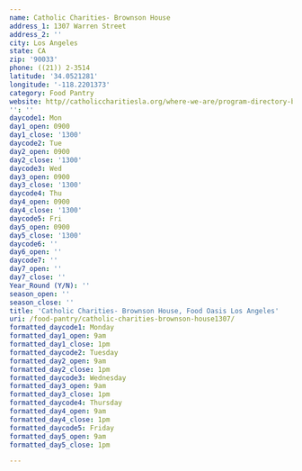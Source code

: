 ```yaml
---
name: Catholic Charities- Brownson House
address_1: 1307 Warren Street
address_2: ''
city: Los Angeles
state: CA
zip: '90033'
phone: ((21)) 2-3514
latitude: '34.0521281'
longitude: '-118.2201373'
category: Food Pantry
website: http//catholiccharitiesla.org/where-we-are/program-directory-by-city/
'': ''
daycode1: Mon
day1_open: 0900
day1_close: '1300'
daycode2: Tue
day2_open: 0900
day2_close: '1300'
daycode3: Wed
day3_open: 0900
day3_close: '1300'
daycode4: Thu
day4_open: 0900
day4_close: '1300'
daycode5: Fri
day5_open: 0900
day5_close: '1300'
daycode6: ''
day6_open: ''
daycode7: ''
day7_open: ''
day7_close: ''
Year_Round (Y/N): ''
season_open: ''
season_close: ''
title: 'Catholic Charities- Brownson House, Food Oasis Los Angeles'
uri: /food-pantry/catholic-charities-brownson-house1307/
formatted_daycode1: Monday
formatted_day1_open: 9am
formatted_day1_close: 1pm
formatted_daycode2: Tuesday
formatted_day2_open: 9am
formatted_day2_close: 1pm
formatted_daycode3: Wednesday
formatted_day3_open: 9am
formatted_day3_close: 1pm
formatted_daycode4: Thursday
formatted_day4_open: 9am
formatted_day4_close: 1pm
formatted_daycode5: Friday
formatted_day5_open: 9am
formatted_day5_close: 1pm

---
```

